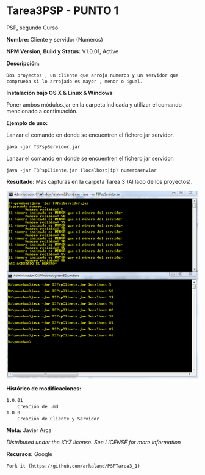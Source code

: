 # Tarea3PSP - PUNTO 1
PSP, segundo Curso

<b>Nombre: </b> Cliente y servidor (Numeros)

<b>NPM Version, Build y Status:</b> V1.0.01, Active

<b>Descripción:</b>

    Dos proyectos , un cliente que arroja numeros y un servidor que comprueba si lo arrojado es mayor , menor o igual.

<b>Instalación bajo OS X & Linux & Windows</b>:

Poner ambos módulos.jar en la carpeta indicada y utilizar el comando mencionado a continuación.

<b>Ejemplo de uso:</b>
 
Lanzar el comando en donde se encuentren el fichero jar servidor.

    java -jar T3PspServidor.jar

Lanzar el comando en donde se encuentren el fichero jar servidor.

    java -jar T3PspCliente.jar (localhost|ip) numeroaenviar

<b>Resultado:</b>
Mas capturas en la carpeta Tarea 3 (Al lado de los proyectos).

![](https://raw.githubusercontent.com/arkaland/PSPTarea3_1/master/Tarea3%20Material/Probando%20servidor%20y%20cliente%20y%20todo%20ok%203_1.PNG)

<b>Histórico de modificaciones:</b>

	1.0.01
        Creación de .md
    1.0.0
        Creación de Cliente y Servidor

<b>Meta:</b> Javier Arca

<i>Distributed under the XYZ license. See LICENSE for more information</i>

<b>Recursos:</b>
Google

    Fork it (https://github.com/arkaland/PSPTarea3_1)
